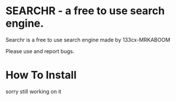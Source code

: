 # SEARCHR - a free to use search engine.

Searchr is a free to use search engine made by 133cx-MRKABOOM

Please use and report bugs.

# How To Install

sorry still working on it
